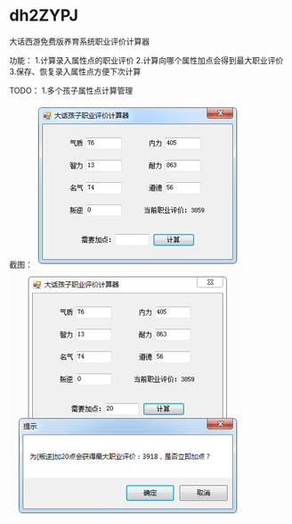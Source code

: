 # dh2ZYPJ
大话西游免费版养育系统职业评价计算器

功能：
1.计算录入属性点的职业评价
2.计算向哪个属性加点会得到最大职业评价
3.保存、恢复录入属性点方便下次计算

TODO：
1.多个孩子属性点计算管理

截图：
![总体功能](pic/total.png)
![加点计算](pic/addpoint.png)
